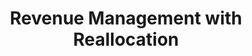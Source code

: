 ---
layout: default
permalink: /jmp/            # the “pretty” URL you’ll link to
title: "Revenue Management with Reallocation"
seo_title: "Revenue Management with Reallocation (Working Paper)"
# jekyll-redirect-from will emit a meta-refresh to your PDF
redirect_to: /assets/papers/RevenueManagementWithReallocation.pdf
sitemap: true                          # include in your sitemap if you like
---